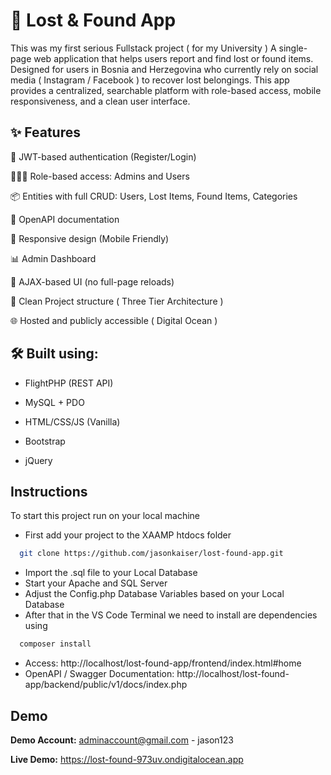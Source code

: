 
# 🧭 Lost & Found App
This was my first serious Fullstack project ( for my University )
A single-page web application that helps users report and find lost or found items. Designed for users in Bosnia and Herzegovina who currently rely on social media ( Instagram / Facebook ) to recover lost belongings. This app provides a centralized, searchable platform with role-based access, mobile responsiveness, and a clean user interface.


## ✨ Features
🔐 JWT-based authentication (Register/Login)

🧑‍🤝‍🧑 Role-based access: Admins and Users

📦 Entities with full CRUD: Users, Lost Items, Found Items, Categories

📄 OpenAPI documentation

📱 Responsive design (Mobile Friendly)

📊 Admin Dashboard 

🔄 AJAX-based UI (no full-page reloads)

📂 Clean Project structure ( Three Tier Architecture )

🌐 Hosted and publicly accessible ( Digital Ocean )

## 🛠️ Built using:

- FlightPHP (REST API)

- MySQL + PDO

- HTML/CSS/JS (Vanilla)

- Bootstrap

- jQuery


## Instructions

To start this project run on your local machine

- First add your project to the XAAMP htdocs folder
```bash
  git clone https://github.com/jasonkaiser/lost-found-app.git
```
- Import the .sql file to your Local Database
- Start your Apache and SQL Server 
- Adjust the Config.php Database Variables based on your Local Database 
- After that in the VS Code Terminal we need to install are dependencies using
```bash
  composer install
```

- Access: http://localhost/lost-found-app/frontend/index.html#home
- OpenAPI / Swagger Documentation: http://localhost/lost-found-app/backend/public/v1/docs/index.php


## Demo

**Demo Account:** adminaccount@gmail.com  -  jason123 

**Live Demo:** https://lost-found-973uv.ondigitalocean.app


